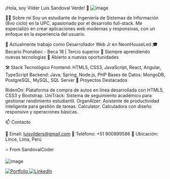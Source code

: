 ¡Hola, soy Vilder Luis Sandoval Verde! 👋
![image](https://github.com/user-attachments/assets/b97d679c-784a-49dc-b865-601f7390bd08) 

👨‍💻 Sobre mí
Soy un estudiante de Ingeniería de Sistemas de Información (8vo ciclo) en la UPC, apasionado por el desarrollo full-stack. Me especializo en crear aplicaciones web modernas y responsivas, con un enfoque en la experiencia del usuario.

🔭 Actualmente trabajo como Desarrollador Web Jr en NeonHouseLed
🎓 Becario Pronabec - Beca 18 | Tercio superior
🌱 Siempre aprendiendo nuevas tecnologías
💼 Abierto a nuevas oportunidades

🛠️ Stack Tecnológico
Frontend: HTML5, CSS3, JavaScript, React, Angular, TypeScript
Backend: Java, Spring, Node.js, PHP
Bases de Datos: MongoDB, PostgreSQL, MySQL, SQL Server
🌟 Proyectos Destacados

RidenOn: Plataforma de compra de autos en línea desarrollada con HTML5, CSS3 y Bootstrap.
UniTrack: Sistema de seguimiento académico para gestionar rendimiento estudiantil.
OrganAlzer: Asistente de productividad inteligente para gestión de tareas.
Calculator: Calculadora con diseño responsivo y operaciones básicas.

📫 Contacto

📧 Email: luisvilders@gmail.com
📱 Teléfono: +51 900899586
📍 Ubicación: Lince, Lima, Perú


⭐️ From SandovalCoder

![image](https://github.com/user-attachments/assets/39e7f2c3-a08a-4ad0-9ace-401f8b02a962)

<p align="left">
  <a href="https://sandovalcoder.github.io/my-portfolio/" target="_blank">
    <img src="https://img.shields.io/badge/Website-DC143C?style=for-the-badge&logo=medium&logoColor=white" alt="Portfolio" />
  </a>
  <a href="https://www.linkedin.com/in/vilder-luis-sandoval-verde-19230b305/" target="_blank">
    <img src="https://img.shields.io/badge/LinkedIn-0077B5?style=for-the-badge&logo=linkedin&logoColor=white" alt="LinkedIn"/>
  </a>
</p>
